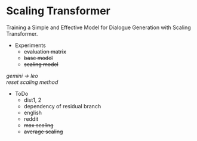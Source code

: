 # Scaling Transformer
Training a Simple and Effective Model for Dialogue Generation with Scaling Transformer.

- Experiments
  - ~~evaluation matrix~~
  - ~~base model~~
  - ~~scaling model~~
 
*gemini -> leo* <br>
*reset scaling method*

- ToDo
  - dist1, 2
  - dependency of residual branch
  - english
  - reddit
  - ~~max scaling~~
  - ~~average scaling~~

